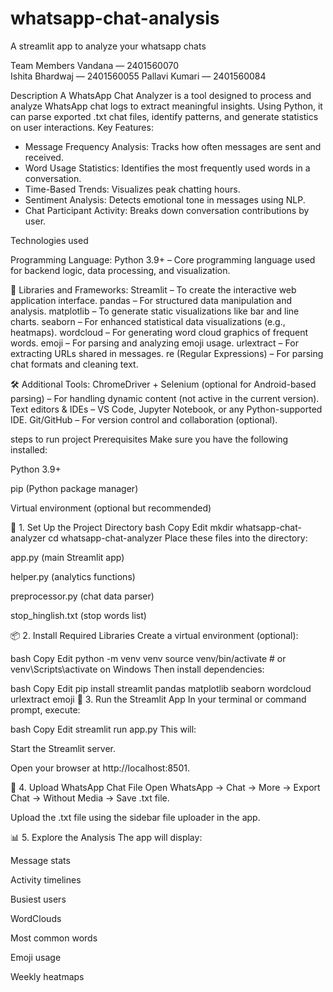 # whatsapp-chat-analysis
A streamlit app to analyze your whatsapp chats


Team Members
Vandana   — 2401560070                 
Ishita Bhardwaj   — 2401560055
Pallavi Kumari  — 2401560084        


Description
A WhatsApp Chat Analyzer is a tool designed to process and analyze WhatsApp chat logs to extract meaningful insights. Using Python, it can parse exported .txt chat files, identify patterns, and generate statistics on user interactions.
Key Features:
- Message Frequency Analysis: Tracks how often messages are sent and received.
- Word Usage Statistics: Identifies the most frequently used words in a conversation.
- Time-Based Trends: Visualizes peak chatting hours.
- Sentiment Analysis: Detects emotional tone in messages using NLP.
- Chat Participant Activity: Breaks down conversation contributions by user.


Technologies used

Programming Language:
Python 3.9+ – Core programming language used for backend logic, data processing, and visualization.

🧰 Libraries and Frameworks:
Streamlit – To create the interactive web application interface.
pandas – For structured data manipulation and analysis.
matplotlib – To generate static visualizations like bar and line charts.
seaborn – For enhanced statistical data visualizations (e.g., heatmaps).
wordcloud – For generating word cloud graphics of frequent words.
emoji – For parsing and analyzing emoji usage.
urlextract – For extracting URLs shared in messages.
re (Regular Expressions) – For parsing chat formats and cleaning text.

🛠️ Additional Tools:
ChromeDriver + Selenium (optional for Android-based parsing) – For handling dynamic content (not active in the current version).
Text editors & IDEs – VS Code, Jupyter Notebook, or any Python-supported IDE.
Git/GitHub – For version control and collaboration (optional).


steps to run project 
Prerequisites
Make sure you have the following installed:

Python 3.9+

pip (Python package manager)

Virtual environment (optional but recommended)

🧱 1. Set Up the Project Directory
bash
Copy
Edit
mkdir whatsapp-chat-analyzer
cd whatsapp-chat-analyzer
Place these files into the directory:

app.py (main Streamlit app)

helper.py (analytics functions)

preprocessor.py (chat data parser)

stop_hinglish.txt (stop words list)

📦 2. Install Required Libraries
Create a virtual environment (optional):

bash
Copy
Edit
python -m venv venv
source venv/bin/activate  # or venv\Scripts\activate on Windows
Then install dependencies:

bash
Copy
Edit
pip install streamlit pandas matplotlib seaborn wordcloud urlextract emoji
🚀 3. Run the Streamlit App
In your terminal or command prompt, execute:

bash
Copy
Edit
streamlit run app.py
This will:

Start the Streamlit server.

Open your browser at http://localhost:8501.

📁 4. Upload WhatsApp Chat File
Open WhatsApp → Chat → More → Export Chat → Without Media → Save .txt file.

Upload the .txt file using the sidebar file uploader in the app.

📊 5. Explore the Analysis
The app will display:

Message stats

Activity timelines

Busiest users

WordClouds

Most common words

Emoji usage

Weekly heatmaps

